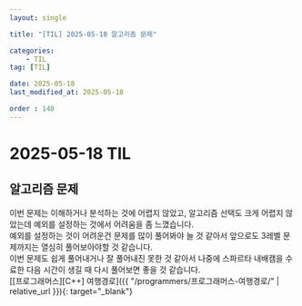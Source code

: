```yaml
---
layout: single

title: "[TIL] 2025-05-18 알고리즘 문제"

categories:
    - TIL
tag: [TIL]

date: 2025-05-18
last_modified_at: 2025-05-18

order : 140
---
```


# 2025-05-18 TIL

## 알고리즘 문제

이번 문제는 이해하거나 분석하는 것에 어렵지 않았고, 알고리즘 선택도 크게 어렵지 않았는데 예외를 설정하는 것에서 어려움을 좀 느꼈습니다.  
예외를 설정하는 것이 어려운건 문제를 많이 풀어봐야 늘 것 같아서 앞으로도 3레벨 문제까지는 열심히 풀어보아야할 것 같습니다.  
이번 문제도 쉽게 풀어내거나 잘 풀어내진 못한 것 같아서 나중에 스파르타 내배캠을 수료한 다음 시간이 생길 때 다시 풀어보면 좋을 것 같습니다.  
[[프로그래머스][C++] 여행경로]({{ "/programmers/프로그래머스-여행경로/" | relative_url }}){: target="_blank"}